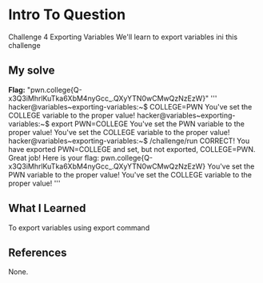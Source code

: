 # Intro To Question
Challenge 4 
Exporting Variables
We'll learn to export variables ini this challenge 
## My solve
**Flag:** "pwn.college{Q-x3Q3iMhrlKuTka6XbM4nyGcc_.QXyYTN0wCMwQzNzEzW}"
'''
hacker@variables~exporting-variables:~$ COLLEGE=PWN
You've set the COLLEGE variable to the proper value!
hacker@variables~exporting-variables:~$ export PWN=COLLEGE
You've set the PWN variable to the proper value!
You've set the COLLEGE variable to the proper value!
hacker@variables~exporting-variables:~$ /challenge/run
CORRECT!
You have exported PWN=COLLEGE and set, but not exported, COLLEGE=PWN. Great
job! Here is your flag:
pwn.college{Q-x3Q3iMhrlKuTka6XbM4nyGcc_.QXyYTN0wCMwQzNzEzW}
You've set the PWN variable to the proper value!
You've set the COLLEGE variable to the proper value!
'''
## What I Learned
To export variables using export command  
## References
None.
